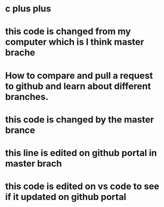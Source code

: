 # c plus plus


# this code is changed from my computer which is I think master brache

# How to compare and pull a request to github and learn about different branches. 
# this code is changed by the master brance

# this line is edited on github portal in master brach

# this code is edited on vs code to see if it updated on github portal